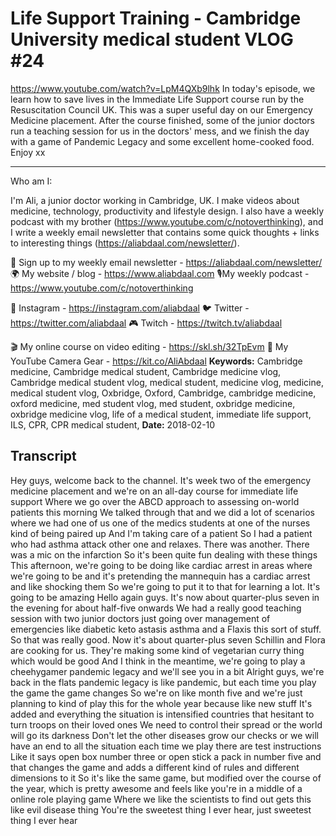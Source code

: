 # Life Support Training - Cambridge University medical student VLOG #24
https://www.youtube.com/watch?v=LpM4QXb9lhk
In today's episode, we learn how to save lives in the Immediate Life Support course run by the Resuscitation Council UK. This was a super useful day on our Emergency Medicine placement. After the course finished, some of the junior doctors run a teaching session for us in the doctors' mess, and we finish the day with a game of Pandemic Legacy and some excellent home-cooked food. Enjoy xx

--------------------

Who am I:

I'm Ali, a junior doctor working in Cambridge, UK. I make videos about medicine, technology, productivity and lifestyle design. I also have a weekly podcast with my brother (https://www.youtube.com/c/notoverthinking), and I write a weekly email newsletter that contains some quick thoughts + links to interesting things (https://aliabdaal.com/newsletter/).

💌 Sign up to my weekly email newsletter - https://aliabdaal.com/newsletter/
🌍 My website / blog - https://www.aliabdaal.com 
🎙My weekly podcast - https://www.youtube.com/c/notoverthinking 

📸 Instagram - https://instagram.com/aliabdaal
🐦 Twitter - https://twitter.com/aliabdaal
🎮 Twitch - https://twitch.tv/aliabdaal 

🎬 My online course on video editing - https://skl.sh/32TpEvm
🎥 My YouTube Camera Gear - https://kit.co/AliAbdaal
**Keywords:** Cambridge medicine, Cambridge medical student, Cambridge medicine vlog, Cambridge medical student vlog, medical student, medicine vlog, medicine, medical student vlog, Oxbridge, Oxford, Cambridge, cambridge medicine, oxford medicine, med student vlog, med student, oxbridge medicine, oxbridge medicine vlog, life of a medical student, immediate life support, ILS, CPR, CPR medical student, 
**Date:** 2018-02-10

## Transcript
 Hey guys, welcome back to the channel. It's week two of the emergency medicine placement and we're on an all-day course for immediate life support Where we go over the ABCD approach to assessing on-world patients this morning We talked through that and we did a lot of scenarios where we had one of us one of the medics students at one of the nurses kind of being paired up And I'm taking care of a patient So I had a patient who had asthma attack other one and relaxes. There was another. There was a mic on the infarction So it's been quite fun dealing with these things This afternoon, we're going to be doing like cardiac arrest in areas where we're going to be and it's pretending the mannequin has a cardiac arrest and like shocking them So we're going to put it to that for learning a lot. It's going to be amazing Hello again guys. It's now about quarter-plus seven in the evening for about half-five onwards We had a really good teaching session with two junior doctors just going over management of emergencies like diabetic keto astasis asthma and a Flaxis this sort of stuff. So that was really good. Now it's about quarter-plus seven Schillin and Flora are cooking for us. They're making some kind of vegetarian curry thing which would be good And I think in the meantime, we're going to play a cheehygamer pandemic legacy and we'll see you in a bit Alright guys, we're back in the flats pandemic legacy is like pandemic, but each time you play the game the game changes So we're on like month five and we're just planning to kind of play this for the whole year because like new stuff It's added and everything the situation is intensified countries that hesitant to turn troops on their loved ones We need to control their spread or the world will go its darkness Don't let the other diseases grow our checks or we will have an end to all the situation each time we play there are test instructions Like it says open box number three or open stick a pack in number five and that changes the game and adds a different kind of rules and different dimensions to it So it's like the same game, but modified over the course of the year, which is pretty awesome and feels like you're in a middle of a online role playing game Where we like the scientists to find out gets this like evil disease thing You're the sweetest thing I ever hear, just sweetest thing I ever hear
